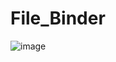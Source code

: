 # File_Binder

![image](https://user-images.githubusercontent.com/78564392/183500232-431c3126-dd3d-4e0f-8724-0954dd2c98ed.png)
